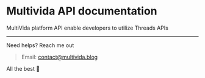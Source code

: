 # Multivida API documentation

MultiVida platform API enable developers to utilize Threads APIs

----- 
Need helps? Reach me out

> Email: contact@multivida.blog

All the best :beer:

